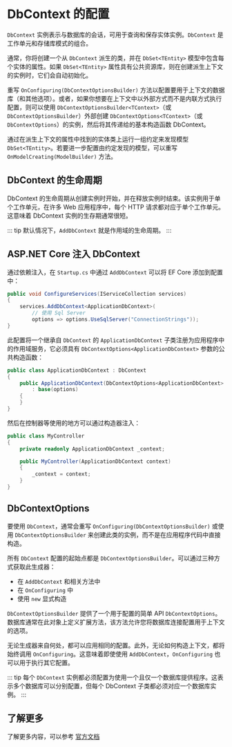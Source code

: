 # DbContext 的配置

`DbContext` 实例表示与数据库的会话，可用于查询和保存实体实例。`DbContext` 是工作单元和存储库模式的组合。

通常，你将创建一个从 `DbContext` 派生的类，并在 `DbSet<TEntity>` 模型中包含每个实体的属性。如果 `DbSet<TEntity>` 属性具有公共资源库，则在创建派生上下文的实例时，它们会自动初始化。

重写 `OnConfiguring(DbContextOptionsBuilder)` 方法以配置要用于上下文的数据库（和其他选项）。或者，如果你想要在上下文中以外部方式而不是内联方式执行配置，则可以使用 `DbContextOptionsBuilder<TContext>`（或 `DbContextOptionsBuilder`）外部创建 `DbContextOptions<TContext>`（或 `DbContextOptions`）的实例，然后将其传递给的基本构造函数 DbContext。

通过在派生上下文的属性中找到的实体类上运行一组约定来发现模型 `DbSet<TEntity>`。若要进一步配置由约定发现的模型，可以重写 `OnModelCreating(ModelBuilder)` 方法。

## DbContext 的生命周期

DbContext 的生命周期从创建实例时开始，并在释放实例时结束。该实例用于单个工作单元，在许多 Web 应用程序中，每个 HTTP 请求都对应于单个工作单元。这意味着 DbContext 实例的生存期通常很短。

::: tip
默认情况下，`AddDbContext` 就是作用域的生命周期。
:::

## ASP.NET Core 注入 DbContext

通过依赖注入，在 `Startup.cs` 中通过 `AddDbContext` 可以将 EF Core 添加到配置中：

```csharp
public void ConfigureServices(IServiceCollection services)
{
    services.AddDbContext<ApplicationDbContext>(
        // 使用 Sql Server
        options => options.UseSqlServer("ConnectionStrings"));
}
```

此配置将一个继承自 `DbContext` 的 `ApplicationDbContext` 子类注册为应用程序中的作用域服务，它必须具有 `DbContextOptions<ApplicationDbContext>` 参数的公共构造函数：

```csharp
public class ApplicationDbContext : DbContext
{
    public ApplicationDbContext(DbContextOptions<ApplicationDbContext> options)
        : base(options)
    {
    }
}
```

然后在控制器等使用的地方可以通过构造器注入：

```csharp
public class MyController
{
    private readonly ApplicationDbContext _context;

    public MyController(ApplicationDbContext context)
    {
        _context = context;
    }
}
```

## DbContextOptions

要使用 `DbContext`，通常会重写 `OnConfiguring(DbContextOptionsBuilder)` 或使用 `DbContextOptionsBuilder` 来创建此类的实例，而不是在应用程序代码中直接构造。

所有 `DbContext` 配置的起始点都是 `DbContextOptionsBuilder`。可以通过三种方式获取此生成器：

- 在 `AddDbContext` 和相关方法中
- 在 `OnConfiguring` 中
- 使用 `new` 显式构造

`DbContextOptionsBuilder` 提供了一个用于配置的简单 API `DbContextOptions`。数据库通常在此对象上定义扩展方法，该方法允许您将数据库连接配置用于上下文的选项。

无论生成器来自何处，都可以应用相同的配置。此外，无论如何构造上下文，都将始终调用 `OnConfiguring`。这意味着即使使用 `AddDbContext`，`OnConfiguring` 也可以用于执行其它配置。

::: tip
每个 `DbContext` 实例都必须配置为使用一个且仅一个数据库提供程序。这表示多个数据库可以分别配置，但每个 DbContext 子类都必须对应一个数据库实例。
:::

## 了解更多

了解更多内容，可以参考 [官方文档](https://docs.microsoft.com/zh-cn/ef/core/dbcontext-configuration/)
